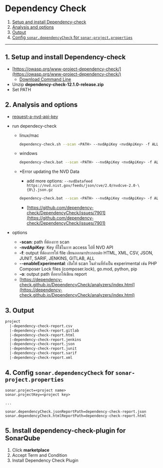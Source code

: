 # Dependency Check

1. [Setup and install Dependency-check](#1-setup-and-install-dependency-check)
2. [Analysis and options](#2-analysis-and-options)
3. [Output](#3-output)
4. [Config `sonar.dependencyCheck` for `sonar-project.properties`](#4-config-sonardependencycheck-for-sonar-projectproperties)

---

## 1. Setup and install Dependency-check

- [https://owasp.org/www-project-dependency-check/](https://owasp.org/www-project-dependency-check/)
  - [Download Command Line](https://github.com/dependency-check/DependencyCheck/releases/download/v12.1.0/dependency-check-12.1.0-release.zip)
- Unzip **dependency-check-12.1.0-release.zip**
- Set PATH

## 2. Analysis and options

- [request-a-nvd-api-key](https://nvd.nist.gov/developers/request-an-api-key)
- run dependecy-check

  - linux/mac

    ```sh
    dependency-check.sh --scan <PATH> --nvdApiKey <nvdApiKey> -f ALL --enableExperimental
    ```

  - windows

    ```sh
    dependency-check.bat --scan <PATH> --nvdApiKey <nvdApiKey> -f ALL --enableExperimental
    ```

  - \*Error updating the NVD Data

    - add more options: `--nvdDatafeed https://nvd.nist.gov/feeds/json/cve/2.0/nvdcve-2.0-\{0\}.json.gz`

    ```sh
    dependency-check.bat --scan <PATH> --nvdApiKey <nvdApiKey> -f ALL --enableExperimental --nvdDatafeed https://nvd.nist.gov/feeds/json/cve/2.0/nvdcve-2.0-\{0\}.json.gz
    ```

    - [https://github.com/dependency-check/DependencyCheck/issues/7901](https://github.com/dependency-check/DependencyCheck/issues/7901)

- options
  - **-scan**: path ที่ต้องการ scan
  - **-nvdApiKey**: Key ที่ใช้ในการ access ไปที่ NVD API
  - **-f**: output ที่ต้องการให้ file เขียนออกมาประกอบด้ย HTML, XML, CSV, JSON, JUNIT, SARIF, JENKINS, GITLAB, ALL
  - **--enableExperimental**: เปิดให้ scan ในส่วนที่ยังเป็น experimental เช่น PHP Composer Lock files (composer.lock), go.mod, python, pip
  - **-o**: output path ที่อยากให้เขียน report
  - [https://dependency-check.github.io/DependencyCheck/analyzers/index.html](https://dependency-check.github.io/DependencyCheck/analyzers/index.html)

## 3. Output

```txt
project
  |-dependency-check-report.csv
  |-dependency-check-report.gitlab
  |-dependency-check-report.html
  |-dependency-check-report.jenkins
  |-dependency-check-report.json
  |-dependency-check-report.junit
  |-dependency-check-report.sarif
  |-dependency-check-report.xml
```

## 4. Config `sonar.dependencyCheck` for `sonar-project.properties`

```properties
sonar.project=<project name>
sonar.projectKey=<project key>

...

sonar.dependencyCheck.jsonReportPath=dependency-check-report.json
sonar.dependencyCheck.htmlReportPath=dependency-check-report.html
```

## 5. Install dependency-check-plugin for SonarQube

1. Click **marketplace**
2. Accept Term and Condition
3. Install Dependency Check Plugin
